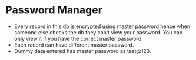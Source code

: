 # Password Manager 
- Every record in this db is encrypted using master password hence when someone else checks the db they can't view your password. You can only view it if you have the correct master password.
- Each record can have different master password.
- Dummy data entered has master password as test@123.

